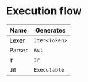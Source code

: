 
# Execution flow

| Name   | Generates              |
|--------|------------------------|
| Lexer  | `Iter<Token>`          |
| Parser | `Ast`                  |
| Ir     | `Ir`                   |
| Jit    | `Executable`           |
